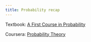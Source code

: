 ```yaml
---
title: Probability recap
---
```


Textbook: [A First Course in Probability](https://www.zotero.org/dafuzhu123/collections/R28S2AQK/items/GK2AK346/reader)

Coursera: [Probability Theory](https://www.coursera.org/learn/probability-theory-foundation-for-data-science)
